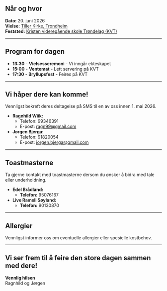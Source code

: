 ## Når og hvor
**Dato:** 20. juni 2026  
**Vielse:** [Tiller Kirke, Trondheim](https://maps.app.goo.gl/hkfsY3ov8hinKprd8)  
**Feststed:** [Kristen videregående skole Trøndelag (KVT)](https://maps.app.goo.gl/5hSVWrSvvbdmmyWz8)  

---

## Program for dagen
- **13:30** - **Vielsesseremoni** - Vi inngår ekteskapet
- **15:00** - **Ventemat** - Lett servering på KVT
- **17:30** - **Bryllupsfest** - Feires på KVT

---

## Vi håper dere kan komme!

Vennligst bekreft deres deltagelse på SMS til en av oss innen 1. mai 2026.

- **Ragnhild Wiik:**
  - Telefon: 99346391
  - E-post: ragn99@gmail.com
- **Jørgen Bjerga:**
  - Telefon: 91820054
  - E-post: jorgen.bjerga@gmail.com

---

## Toastmasterne

Ta gjerne kontakt med toastmasterne dersom du ønsker å bidra med tale eller underholdning.
- **Edel Brådland:** 
    - **Telefon:** 95076167
- **Live Ramsli Søyland:**
    - **Telefon:** 90130870

---

## Allergier
Vennligst informer oss om eventuelle allergier eller spesielle kostbehov.

---

## Vi ser frem til å feire den store dagen sammen med dere!

**Vennlig hilsen**  
Ragnhild og Jørgen

